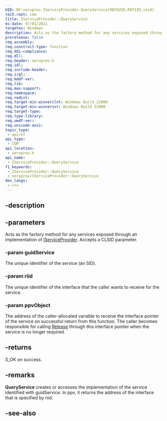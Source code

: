 ```yaml
---
UID: NF:servprov.IServiceProvider.QueryService(REFGUID,REFIID,void)
tech.root: com
title: IServiceProvider::QueryService
ms.date: 07/01/2021
targetos: Windows
description: Acts as the factory method for any services exposed through an implementation of IServiceProvider. Accepts a CLSID parameter.
prerelease: false
req.assembly: 
req.construct-type: function
req.ddi-compliance: 
req.dll: 
req.header: servprov.h
req.idl: 
req.include-header: 
req.irql: 
req.kmdf-ver: 
req.lib: 
req.max-support: 
req.namespace: 
req.redist: 
req.target-min-winverclnt: Windows Build 22000
req.target-min-winversvr: Windows Build 22000
req.target-type: 
req.type-library: 
req.umdf-ver: 
req.unicode-ansi: 
topic_type:
 - apiref
api_type:
 - COM
api_location:
 - servprov.h
api_name:
 - IServiceProvider::QueryService
f1_keywords:
 - IServiceProvider::QueryService
 - servprov/IServiceProvider::QueryService
dev_langs:
 - c++
---
```


## -description

## -parameters

Acts as the factory method for any services exposed through an implementation of [IServiceProvider](nn-servprov-iserviceprovider.md). Accepts a CLSID parameter.

### -param guidService

The unique identifier of the service (an SID).

### -param riid

The unique identifier of the interface that the caller wants to receive for the service.

### -param ppvObject

The address of the caller-allocated variable to receive the interface pointer of the service on successful return from this function. The caller becomes responsible for calling [Release](../unknwn/nf-unknwn-iunknown-release.md) through this interface pointer when the service is no longer required.

## -returns

S_OK on success.

## -remarks

**QueryService** creates or accesses the implementation of the service identified with guidService. In ppv, it returns the address of the interface that is specified by riid.

## -see-also


